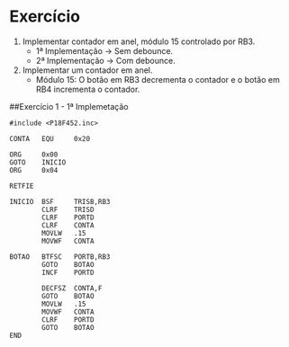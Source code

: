 # Exercício

1.  Implementar contador em anel, módulo 15 controlado por RB3. 
    -  1ª Implementação -> Sem debounce.    
    -  2ª Implementação -> Com debounce.
2.  Implementar um contador em anel.
    - Módulo 15: O botão em RB3 decrementa o contador e o botão em RB4 incrementa o contador.

##Exercício 1 - 1ª Implemetação


```assembly
#include <P18F452.inc>

CONTA   EQU     0x20

ORG     0x00
GOTO    INICIO
ORG     0x04

RETFIE

INICIO  BSF     TRISB,RB3
        CLRF    TRISD
        CLRF    PORTD
        CLRF    CONTA
        MOVLW   .15
        MOVWF   CONTA
	
BOTAO   BTFSC   PORTB,RB3
        GOTO    BOTAO
		INCF    PORTD
		
		DECFSZ  CONTA,F
		GOTO    BOTAO
		MOVLW   .15
		MOVWF   CONTA
		CLRF    PORTD
		GOTO    BOTAO
END

```
